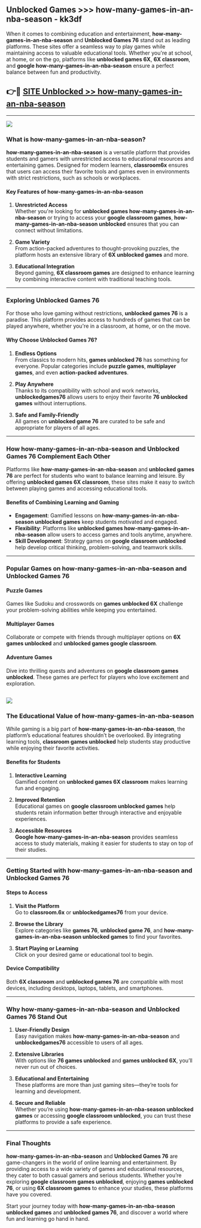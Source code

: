 ## Unblocked Games >>> how-many-games-in-an-nba-season - kk3df 

When it comes to combining education and entertainment, **how-many-games-in-an-nba-season** and **Unblocked Games 76** stand out as leading platforms. These sites offer a seamless way to play games while maintaining access to valuable educational tools. Whether you're at school, at home, or on the go, platforms like **unblocked games 6X**, **6X classroom**, and **google how-many-games-in-an-nba-season** ensure a perfect balance between fun and productivity.
## 👉🔴 [SITE Unblocked >> how-many-games-in-an-nba-season](https://unblockedgames.edu.pl?title=how-many-games-in-an-nba-season&ref=22JU)
---
<a href="https://unblockedgames.edu.pl?title=how-many-games-in-an-nba-season&ref=22JU/"><img src="https://github.com/user-attachments/assets/438f12ca-57a4-47a3-8ead-c64da593a1e5"/></a>
### What is how-many-games-in-an-nba-season?  

**how-many-games-in-an-nba-season** is a versatile platform that provides students and gamers with unrestricted access to educational resources and entertaining games. Designed for modern learners, **classroom6x** ensures that users can access their favorite tools and games even in environments with strict restrictions, such as schools or workplaces.  

#### Key Features of how-many-games-in-an-nba-season  

1. **Unrestricted Access**  
   Whether you're looking for **unblocked games how-many-games-in-an-nba-season** or trying to access your **google classroom games**, **how-many-games-in-an-nba-season unblocked** ensures that you can connect without limitations.  

2. **Game Variety**  
   From action-packed adventures to thought-provoking puzzles, the platform hosts an extensive library of **6X unblocked games** and more.  

3. **Educational Integration**  
   Beyond gaming, **6X classroom games** are designed to enhance learning by combining interactive content with traditional teaching tools.  



---

### Exploring Unblocked Games 76  

For those who love gaming without restrictions, **unblocked games 76** is a paradise. This platform provides access to hundreds of games that can be played anywhere, whether you're in a classroom, at home, or on the move.  

#### Why Choose Unblocked Games 76?  

1. **Endless Options**  
   From classics to modern hits, **games unblocked 76** has something for everyone. Popular categories include **puzzle games**, **multiplayer games**, and even **action-packed adventures**.  

2. **Play Anywhere**  
   Thanks to its compatibility with school and work networks, **unblockedgames76** allows users to enjoy their favorite **76 unblocked games** without interruptions.  

3. **Safe and Family-Friendly**  
   All games on **unblocked game 76** are curated to be safe and appropriate for players of all ages.  

---

### How how-many-games-in-an-nba-season and Unblocked Games 76 Complement Each Other  

Platforms like **how-many-games-in-an-nba-season** and **unblocked games 76** are perfect for students who want to balance learning and leisure. By offering **unblocked games 6X classroom**, these sites make it easy to switch between playing games and accessing educational tools.  

#### Benefits of Combining Learning and Gaming  

- **Engagement**: Gamified lessons on **how-many-games-in-an-nba-season unblocked games** keep students motivated and engaged.  
- **Flexibility**: Platforms like **unblocked games how-many-games-in-an-nba-season** allow users to access games and tools anytime, anywhere.  
- **Skill Development**: Strategy games on **google classroom unblocked** help develop critical thinking, problem-solving, and teamwork skills.  

---

### Popular Games on how-many-games-in-an-nba-season and Unblocked Games 76  

#### Puzzle Games  

Games like Sudoku and crosswords on **games unblocked 6X** challenge your problem-solving abilities while keeping you entertained.  

#### Multiplayer Games  

Collaborate or compete with friends through multiplayer options on **6X games unblocked** and **unblocked games google classroom**.  

#### Adventure Games  

Dive into thrilling quests and adventures on **google classroom games unblocked**. These games are perfect for players who love excitement and exploration.  

<a href="http://download.freeplayer.one?title=how-many-games-in-an-nba-season&ref=23D/"><img src="https://github.com/user-attachments/assets/fe0c3e91-c8e1-489c-acf0-e2f614c12fb8"/></a>
---

### The Educational Value of how-many-games-in-an-nba-season  

While gaming is a big part of **how-many-games-in-an-nba-season**, the platform’s educational features shouldn’t be overlooked. By integrating learning tools, **classroom games unblocked** help students stay productive while enjoying their favorite activities.  

#### Benefits for Students  

1. **Interactive Learning**  
   Gamified content on **unblocked games 6X classroom** makes learning fun and engaging.  

2. **Improved Retention**  
   Educational games on **google classroom unblocked games** help students retain information better through interactive and enjoyable experiences.  

3. **Accessible Resources**  
   **Google how-many-games-in-an-nba-season** provides seamless access to study materials, making it easier for students to stay on top of their studies.  

---

### Getting Started with how-many-games-in-an-nba-season and Unblocked Games 76  

#### Steps to Access  

1. **Visit the Platform**  
   Go to **classroom.6x** or **unblockedgames76** from your device.  

2. **Browse the Library**  
   Explore categories like **games 76**, **unblocked game 76**, and **how-many-games-in-an-nba-season unblocked games** to find your favorites.  

3. **Start Playing or Learning**  
   Click on your desired game or educational tool to begin.  

#### Device Compatibility  

Both **6X classroom** and **unblocked games 76** are compatible with most devices, including desktops, laptops, tablets, and smartphones.  

---

### Why how-many-games-in-an-nba-season and Unblocked Games 76 Stand Out  

1. **User-Friendly Design**  
   Easy navigation makes **how-many-games-in-an-nba-season** and **unblockedgames76** accessible to users of all ages.  

2. **Extensive Libraries**  
   With options like **76 games unblocked** and **games unblocked 6X**, you’ll never run out of choices.  

3. **Educational and Entertaining**  
   These platforms are more than just gaming sites—they’re tools for learning and development.  

4. **Secure and Reliable**  
   Whether you’re using **how-many-games-in-an-nba-season unblocked games** or accessing **google classroom unblocked**, you can trust these platforms to provide a safe experience.  

---

### Final Thoughts  

**how-many-games-in-an-nba-season** and **Unblocked Games 76** are game-changers in the world of online learning and entertainment. By providing access to a wide variety of games and educational resources, they cater to both casual gamers and serious students. Whether you’re exploring **google classroom games unblocked**, enjoying **games unblocked 76**, or using **6X classroom games** to enhance your studies, these platforms have you covered.  

Start your journey today with **how-many-games-in-an-nba-season unblocked games** and **unblocked games 76**, and discover a world where fun and learning go hand in hand.  